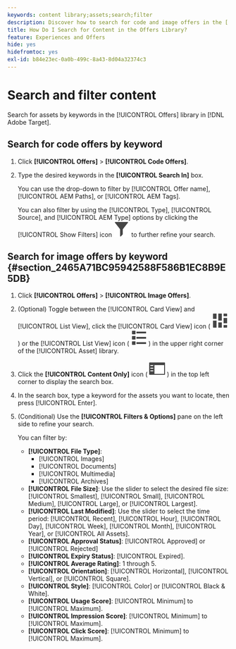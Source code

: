 ```yaml
---
keywords: content library;assets;search;filter
description: Discover how to search for code and image offers in the [!UICONTROL Offers] Library.
title: How Do I Search for Content in the Offers Library?
feature: Experiences and Offers
hide: yes
hidefromtoc: yes
exl-id: b84e23ec-0a0b-499c-8a43-8d04a32374c3
---
```

# Search and filter content

Search for assets by keywords in the [!UICONTROL Offers] library in [!DNL Adobe Target].

## Search for code offers by keyword

1. Click **[!UICONTROL Offers]** > **[!UICONTROL Code Offers]**.
1. Type the desired keywords in the **[!UICONTROL Search In]** box.

   You can use the drop-down to filter by [!UICONTROL Offer name], [!UICONTROL AEM Paths], or [!UICONTROL AEM Tags].

   You can also filter by using the [!UICONTROL Type], [!UICONTROL Source], and [!UICONTROL AEM Type] options by clicking the [!UICONTROL Show Filters] icon ![Show Filters icon](/help/main/assets/icons/Filter.svg) to further refine your search.

## Search for image offers by keyword {#section_2465A71BC95942588F586B1EC8B9E5DB}

1. Click **[!UICONTROL Offers]** > **[!UICONTROL Image Offers]**.

1. (Optional) Toggle between the [!UICONTROL Card View] and [!UICONTROL List View], click the [!UICONTROL Card View] icon ( ![Card view icon](/help/main/assets/icons/ViewCard.svg) ) or the [!UICONTROL List View] icon ( ![List view icon](/help/main/assets/icons/ViewList.svg) ) in the upper right corner of the [!UICONTROL Asset] library.
1. Click the **[!UICONTROL Content Only]** icon ( ![Content Only icon](/help/main/assets/icons/RailLeft.svg) ) in the top left corner to display the search box.
1. In the search box, type a keyword for the assets you want to locate, then press [!UICONTROL Enter].
1. (Conditional) Use the **[!UICONTROL Filters & Options]** pane on the left side to refine your search.

   You can filter by:

   * **[!UICONTROL File Type]**: 
     * [!UICONTROL Images]
     * [!UICONTROL Documents]
     * [!UICONTROL Multimedia]
     * [!UICONTROL Archives]
   * **[!UICONTROL File Size]**: Use the slider to select the desired file size: [!UICONTROL Smallest], [!UICONTROL Small], [!UICONTROL Medium], [!UICONTROL Large], or [!UICONTROL Largest]. 
   * **[!UICONTROL Last Modified]**: Use the slider to select the time period: [!UICONTROL Recent], [!UICONTROL Hour], [!UICONTROL Day], [!UICONTROL Week], [!UICONTROL Month], [!UICONTROL Year], or [!UICONTROL All Assets].
   * **[!UICONTROL Approval Status]**: [!UICONTROL Approved] or [!UICONTROL Rejected]
   * **[!UICONTROL Expiry Status]**: [!UICONTROL Expired].
   * **[!UICONTROL Average Rating]**: 1 through 5.
   * **[!UICONTROL Orientation]**: [!UICONTROL Horizontal], [!UICONTROL Vertical], or [!UICONTROL Square].
   * **[!UICONTROL Style]**: [!UICONTROL Color] or [!UICONTROL Black & White].
   * **[!UICONTROL Usage Score]**: [!UICONTROL Minimum] to [!UICONTROL Maximum].
   * **[!UICONTROL Impression Score]**: [!UICONTROL Minimum] to [!UICONTROL Maximum].
   * **[!UICONTROL Click Score]**: [!UICONTROL Minimum] to [!UICONTROL Maximum].
